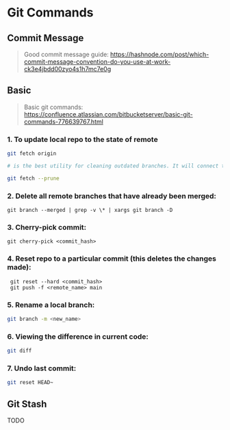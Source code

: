 # Git Commands

## Commit Message

> Good commit message guide: https://hashnode.com/post/which-commit-message-convention-do-you-use-at-work-ck3e4jbdd00zyo4s1h7mc7e0g

## Basic

> Basic git commands: https://confluence.atlassian.com/bitbucketserver/basic-git-commands-776639767.html

### 1. To update local repo to the state of remote

```bash
git fetch origin

# is the best utility for cleaning outdated branches. It will connect to a shared remote repository remote and fetch all remote branch refs. It will then delete remote refs that are no longer in use on the remote repository

git fetch --prune
```

### 2. Delete all remote branches that have already been merged:

```
git branch --merged | grep -v \* | xargs git branch -D
```

### 3. Cherry-pick commit:

```
git cherry-pick <commit_hash>
```

### 4. Reset repo to a particular commit (this deletes the changes made):

```
 git reset --hard <commit_hash>
 git push -f <remote_name> main
```

### 5. Rename a local branch:

```bash
git branch -m <new_name>
```

### 6. Viewing the difference in current code:

```bash
git diff
```

### 7. Undo last commit:

```bash
git reset HEAD~
```

## Git Stash

TODO
